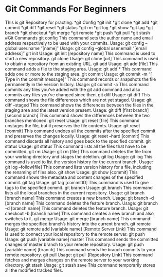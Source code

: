 # Git Commands For Beginners
This is git Repository for practing.
*git Config
*git init
*git clone
*git add
*git commit
*git diff
*git reset
*git status
*git rm
*git log
*git show
*git tag
*git branch
*git checkout
*git merge
*git remote
*git push
*git pull
*git stash
#Git Commands 
git config
This command sets the author name and email address respectively to be used with your commits.
Usage: git config –global user.name “[name]”
Usage: git config –global user.email “[email address]”
git init
Usage: git init [repository name]
This command is used to start a new repository.
git clone
Usage: git clone [url]
This command is used to obtain a repository from an existing URL.
git add
Usage: git add [file]
This command adds a file to the staging area.
Usage: git add *
This command adds one or more to the staging area.
git commit
Usage: git commit -m “[ Type in the commit message]”
This command records or snapshots the file permanently in the version history.
Usage: git commit -a
This command commits any files you’ve added with the git add command and also commits any files you’ve changed since then.
git diff
Usage: git diff
This command shows the file differences which are not yet staged.
Usage: git diff –staged
This command shows the differences between the files in the staging area and the latest version present.
Usage: git diff [first branch] [second branch]
This command shows the differences between the two branches mentioned.
git reset
Usage: git reset [file]
This command unstages the file, but it preserves the file contents.
Usage: git reset [commit]
This command undoes all the commits after the specified commit and preserves the changes locally.
Usage: git reset –hard [commit]
This command discards all history and goes back to the specified commit.
git status
Usage: git status
This command lists all the files that have to be committed.
git rm
Usage: git rm [file]
This command deletes the file from your working directory and stages the deletion.
git log
Usage: git log
This command is used to list the version history for the current branch.
Usage: git log –follow[file]
This command lists version history for a file, including the renaming of files also.
git show
Usage: git show [commit]
This command shows the metadata and content changes of the specified commit.
git tag
Usage: git tag [commitID]
This command is used to give tags to the specified commit.
git branch
Usage: git branch
This command lists all the local branches in the current repository.
Usage: git branch [branch name]
This command creates a new branch.
Usage: git branch -d [branch name]
This command deletes the feature branch.
Usage: git branch -d [branch name]
This command deletes the feature branch.
Usage: git checkout -b [branch name]
This command creates a new branch and also switches to it.
git merge
Usage: git merge [branch name]
This command merges the specified branch’s history into the current branch.
git remote
Usage: git remote add [variable name] [Remote Server Link]
This command is used to connect your local repository to the remote server.
git push
Usage: git push [variable name] master
This command sends the committed changes of master branch to your remote repository.
Usage: git push [variable name] [branch] 
This command sends the branch commits to your remote repository.
git pull
Usage:  git pull [Repository Link]
This command fetches and merges changes on the remote server to your working directory.
git stash
Usage: git stash save
This command temporarily stores all the modified tracked files.

